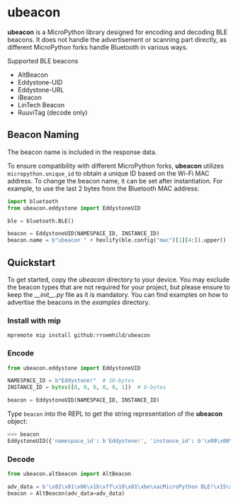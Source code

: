 # ubeacon

__ubeacon__ is a MicroPython library designed for encoding and decoding BLE beacons. It does not handle the advertisement or scanning part directly, as different MicroPython forks handle Bluetooth in various ways.

Supported BLE beacons

* AltBeacon
* Eddystone-UID
* Eddystone-URL
* iBeacon
* LinTech Beacon
* RuuviTag (decode only)


## Beacon Naming

The beacon name is included in the response data.

To ensure compatibility with different MicroPython forks, __ubeacon__ utilizes `micropython.unique_id` to obtain a unique ID based on the Wi-Fi MAC address. To change the beacon name, it can be set after instantiation. For example, to use the last 2 bytes from the Bluetooth MAC address:

```python
import bluetooth
from ubeacon.eddystone import EddystoneUID

ble = bluetooth.BLE()

beacon = EddystoneUID(NAMESPACE_ID, INSTANCE_ID)
beacon.name = b"ubeacon " + hexlify(ble.config("mac")[1][4:]).upper()
```


## Quickstart

To get started, copy the *ubeacon* directory to your device. You may exclude the beacon types that are not required for your project, but please ensure to keep the *\_\_init\_\_.py* file as it is mandatory. You can find examples on how to advertise the beacons in the *examples* directory.

### Install with mip

```
mpremote mip install github:rroemhild/ubeacon
```

### Encode

```python
from ubeacon.eddystone import EddystoneUID

NAMESPACE_ID = b"Eddystone!"  # 10-bytes
INSTANCE_ID = bytes([0, 0, 0, 0, 0, 1])  # 6-bytes

beacon = EddystoneUID(NAMESPACE_ID, INSTANCE_ID)
```

Type `beacon` into the REPL to get the string representation of the __ubeacon__ object:


```python
>>> beacon
EddystoneUID({'namespace_id': b'Eddystone!', 'instance_id': b'\x00\x00\x00\x00\x00\x01', 'reference_rssi': -70})
```

### Decode

```python
from ubeacon.altbeacon import AltBeacon

adv_data = b'\x02\x01\x06\x1b\xff\x18\x01\xbe\xacMicroPython BLE!\x15\x00\x00\x01\xba\x00'
beacon = AltBeacon(adv_data=adv_data)
```
